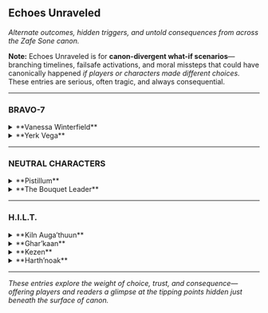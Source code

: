 ## **Echoes Unraveled**  
_Alternate outcomes, hidden triggers, and untold consequences from across the Zafe Sone canon._

**Note:** Echoes Unraveled is for **canon-divergent what-if scenarios**—branching timelines, failsafe activations, and moral missteps that could have canonically happened *if players or characters made different choices.* These entries are serious, often tragic, and always consequential.

---

### **BRAVO-7**

<details>
<summary>**Vanessa Winterfield**</summary>

#### *Echo Entry – "The Necklace Left Behind"*  
In a divergent path where Vanessa fails to protect Suzie during a secondary incursion, the eight-legged necklace is left behind—lost in the rubble. Days later, it reappears in the hands of a Threadling she didn’t summon. She never speaks of it again.

</details>

<details>
<summary>**Yerk Vega**</summary>

#### *Echo Entry – "The Gambler’s Grief"*  
If Vega pushes too far during a covert mission and sacrifices his Ghost for the objective, it permanently disables his subclass connection. He still rolls dice, but only to feel something.

# Vega’s Echo – Unraveled  
**Location:** Verdant Grave – “Spider’s Niche Ruins”  
**Classification:** Personal Memory Log [Encrypted: V.R. Access Only]  
**Subject:** V.N.W. Incident // Final Engagement

---

## “The Bloom That Chose to Wilt”  

The scrolls hit the floor.  
The silence before them felt like reverence.

Then the world dropped with them.

Threadlings *burst outward,* clawing through the soil like memory made teeth—  
one caught Vega’s ankle mid-stride.

He shot it point-blank. Ash.

> “You’re better than this, ‘Nessa…”

Vanessa’s voice came from everywhere.  
Five overlapping tones—each one hers, none of them home:

> “I’m *free* now.”

---

### Combat Sequence: Memory vs. Mercy

Vega slid. Pulse rifle up.  
Vanessa was already mid-air, flipping—threadlings *whipping* her like puppeteer strings.

**Fire. Spin. Deflect.**  
Her shield of thread caught the burst and bent it into smoke.

They clashed.

**Hand to hand.**  
Flesh and thread.  
Love turned to reflex.

- Vega blocked a rising knee.  
- Vanessa caught his forearm and wrapped it in burning thread.  
- He slammed her shoulder and disengaged—rolled clean.

> “You’re not fighting to win,” Vega gasped.  
> “You’re fighting to be *remembered.*”

Vanessa grinned.  
Her eyes still **bright blue.** But the flicker had begun.

> “Then remember *this.*”

She lunged.  
He countered.  
Grapple. Elbow. Slam. Break.

Her movement was feral—like grief made ferocious.

He dropped the rifle.  
Switched stance.  
**Elbow. Knee. Palm. Flow.**

Every hit struck.  
Every strike echoed *who they used to be.*

---

### Emotional Shift: The Fracture Point

She took the blows.  
Not because they didn’t hurt—  
but because they *meant something.*

> “You taught me rhythm,” she whispered.  
> “But I learned how to break it.”

She kicked the rifle toward him.  
When he reached—  
a threadling burst from the barrel.

He flinched.  
She vanished.  
Then—**was behind him.**

Fist cocked.

**He didn’t dodge.**

The punch landed.  
He didn’t fall.  
He just looked at her—with tears behind his visor.

> “I never saw you as broken,” he said.  
> “I just wanted to carry you out of whatever you were drowning in.”

Her eyes burned **red.**  
Then cracked.  
**Violet.**

Then **blue.**

She trembled.

> “You were never supposed to cry,” she whispered.

> “Neither were you.”

---

### The End

The threadlings fell limp.  
Her hands opened.  
Her knees buckled.

Vega approached.

She didn’t resist.

He took her scroll in one hand.  
Her trembling fingers in the other.

> “Do it,” she said. “Before I become worse.”

He looked into her eyes one last time.  
**Blue.**

Still hers.

He placed a shot through the scroll’s core.

It cracked.

No Light.

Just collapse.

---

> *She died in his arms.  
>  
> And her eyes—blue to the end—shattered him more than her silence ever could.*  

---

**[LOCKED ENTRY ENDS]**  
Filed under: *Vega’s Echo – Unraveled*  
Compiled by: Zakk R., under permission of Cross  
Encrypted for archive under: *The Red Bloom Protocol*

</details>

---

### **NEUTRAL CHARACTERS**

<details>
<summary>**Pistillum**</summary>

#### *Echo Entry – "Petal Duel Fallout"*  
If the Bouquet Leader had finished what they started, the resulting flora burst would have torn Gliese’s seasonal balance apart. Glenndale would be caught in eternal bloom—and decay.

</details>

<details>
<summary>**The Bouquet Leader**</summary>

#### *Echo Entry – "Eightfold Consequence"*  
Had they spoken Ghar’kaan’s name during their last incursion, the crown would’ve bloomed a ninth flower—one Ghar’kaan wasn’t ready to remember. Her entire soulstate would've destabilized.

</details>

---

### **H.I.L.T.**

<details>
<summary>**Kiln Auga’thuun**</summary>

#### *Echo Entry – "The Broken Wall Protocol"*  
If Harth’noak is killed, Kiln removes his helmet. His silence breaks, and his control fails. What follows is not rage—it’s inevitability. He activates the Broken Wall Protocol, and the Chamber of Scars is born.

### *Echo Sequence – Kiln & Kapaar: The Crack, The Silence, The Fire*  
**Characters:** Kiln Auga’thuun & Kapaar  
**Placement:** Echoes Unraveled (Kiln’s Section)

---

#### *Part I: "Words That Crack Stone"*

The chamber was quiet. The kind of quiet Kiln preferred—clean, echoing, absolute.  

Kapaar, still fuming from a failed run, paced hard enough to spark embers.  
> “You wanna talk about *control* again?” he snapped. “Is that your whole thing now? ‘Cause I don’t see how it helped when—when Ghar’kaan almost bled out watching Harth boil over, or when Kezen needed—”

Kiln didn’t move.

> “—or when I was burning alive under rubble and *you just stood there!*”

That one landed.

Kiln’s posture didn’t shift, but something changed.  
He didn’t reply with a quote or a deflection.  
Instead—**he reached up.**

Slowly, deliberately—**his gauntlets touched his helmet.**

Kapaar froze mid-step, mid-curse.  
> “Wait, wait—Kiln, don’t—”  

The air thickened. Even the firelight dimmed.  
Kapaar took two steps back. His voice cracked.

> “I-I didn’t mean that. I just—I was angry, I didn’t—I didn’t mean it.”  

Kiln never removed the helmet. But his fingers stayed there.  
Pressed against it like something inside was vibrating. Unstable.

He spoke low.  
> “You mean everything you say, Kapaar. That’s why you’re fire.”

Then he turned. Walked out. Slowly. Controlled.

Kapaar stood alone, hands shaking. The flamethrower on his back hissed like it couldn’t decide whether to cool or ignite.

> “I didn’t mean that…” he whispered again. “I didn’t…”

---

#### *Part II: "Cracks That Don’t Heal, But Hold"*

He sat alone.

Not meditating. Not guarding. Just… still.

His fingers had never made it past the helm seal. He didn’t know if he’d *almost* removed it, or if he’d just wanted Kapaar to think he had. Either way, the silence that followed was louder than any shout Kapaar had ever thrown.

Later that night, someone left a note at his door.  
Charcoal. Smudged. Folded five times. No signature.

> *“I said something that shouldn’t have been said.  
> You knew it. I knew it. I felt it before I finished the word.  
> But you stood there and didn’t break.  
> I wanted you to.  
> And now I hate myself for it.  
>  
> I don’t have control. But I’m trying.  
> Because you gave me a reason to try.”*

There was a fingerprint burned into the bottom right corner.  
Kiln stared at it for a while.

Then, finally, he folded the paper again—carefully this time—and placed it into the groove behind his shield’s inner lining.

A place no one ever looked.

> *“Some fires don’t burn structures,”* he whispered, helmeted voice almost inaudible.  
> *“They temper them.”*

He didn’t tell Kapaar he forgave him. He didn’t need to.

The next time they fought side by side, they didn’t speak.  
But when Kapaar nearly fell—and the flames turned wild—Kiln was already there.

Hand on shoulder. Axe drawn.  
Control, just within insanity.

---

#### *Part III: "Without the Flame, There’s Still Smoke"*

The chamber was empty. Not a mission. No fire. No crowd.

Just Kiln, seated on a stone bench, running a whetstone across his axe—slow, steady.

Kapaar stood at the entrance.

No words yet.  
For once, he didn’t storm in. Didn’t explode with apologies or quips.

He walked forward and stopped exactly six paces away.

Kiln didn’t look up.  
Didn’t stop sharpening.  
Didn’t move.

That was fine.

Kapaar exhaled slowly. His voice shook, but not from anger.

> “When I yell, I’m still listening.  
> When I burn, I still care.  
> But when I said *that*, I wasn’t doing either.  
>  
> I didn’t mean to hurt you.  
> But I did.”

Still no response.

So Kapaar did the only thing that *meant* something.  
The one thing **Kiln always understood.**

He reached up, unclipped his own helmet, and removed it.  
Slowly. Gently.  
Then held it at his side—exposed, vulnerable.

Not to challenge.  
Not to beg.  
Just… to *mean it.*

Kiln stopped sharpening.

Still didn’t look up. But his hand gripped the axe a little tighter—then eased.  
Not with tension.  
With understanding.

Kapaar stepped forward.  
Set the helmet down between them on the bench.  
Then sat beside it—quiet, almost reverent.

> “I don’t know how you do it,” he said finally. “But I’ll learn.  
>  
> I just… I hope you’ll still be around if I do.”

Kiln didn’t reply.

But when they left that chamber later, **Kapaar’s helmet stayed behind.**  
And no one—not Kezen, not Harlo, not even Vanessa—ever saw him wear it again unless it was for battle.

Because respect doesn’t need armor.  
Only intention.

---

</details>

<details>
<summary>**Ghar’kaan**</summary>

#### *Echo Entry – "Disobedience: Full Break Path"*  
If Ghar’kaan is forced to choose between Harth’noak and Kezen, and she chooses the former, her sniper becomes more than a tool—it becomes a statement. One shot. One fracture. H.I.L.T. splinters.

## Echo Sequence – Kiln & Ghar’kaan: “The Stillness That Watched”
**Placement:** Ghar’kaan’s Echoes  
**Characters:** Ghar’kaan & Kiln Auga’thuun

---

### Part I: “Specter of the Mask”

The mask still sat where they’d left it.  
Untouched. Undisturbed. Just watching.

Kiln arrived first. His presence was a monument—still, grounded.

When Ghar’kaan entered, she didn’t announce herself. She walked until she stood before the mask and knelt—not reverent, just... tethered.

> “She used to say I had too much blade in my voice,” she said aloud.

Kiln, behind her, replied softly:  
> **“But blades can be honed. Poison only spreads.”**

She flinched—not from the words, but from the fact that he chose to speak.

> “She had poison?” Ghar’kaan asked.

> **“She had conviction,” Kiln answered. “But it outpaced her healing.”**

Silence.

Ghar’kaan finally muttered,  
> “I listened anyway.”

Kiln raised his left gauntlet to his right temple.  
*“I forgive.”*

Ghar’kaan tensed again.

> “…That’s not yours to give.”

> **“It isn’t,” Kiln replied. “But I carried it anyway.”**

---

### Part II: “The Mask Without Eyes”

They stayed there—her sitting, him standing, the mask between them like a shared ghost.

Ghar’kaan’s hand hovered over the mask but didn’t touch it.

> “She’s not in there,” she whispered. “But I still see her.”

Kiln stepped forward. Aligned his visor with the mask.

*The Mirror Bow.*

> **“She lives in what you didn’t say,”** he told her.  
> **“And what you regret.”**

> “Then she’s still angry.”

> **“No,” Kiln said. “She just never saw how much of her was in you.”**

Ghar’kaan’s breath hitched.

> “She gave me a second chance. I don’t know if I earned it.”

> **“She didn’t give it because you earned it,” Kiln replied.  
“She gave it because she *believed* you could.”**

---

### Part III: “She Left Her Eyes in Us”

They sat in the quiet together.

When Ghar’kaan finally stood, Kiln turned to leave.

At the chamber’s edge, he paused.

> **“I can carry weight,”** he said over his shoulder.  
> **“But not alone. Not forever.”**

Then he placed his right hand to his left temple.  
*“I remember.”*

This time, Ghar’kaan mirrored the gesture.  
And her fingers didn’t shake.

---

</details>

<details>
<summary>**Kezen**</summary>

#### *Echo Entry – "Unspoken Contingency"*  
She knew Kiln might fracture. She wrote the seal, forged the plan. But if she had revealed it to him, would he have resisted the fall? Or would knowing he had a failsafe have broken him faster?

## Echo Entry – “The Key With a Beating Heart”
**Placement:** Kezen’s Echoes  
**Focus:** What-if Contingency | Harth’noak & Kiln Auga’thuun

---

I made a seal for Kapaar—to stop the fire from consuming others.  
I made a seal for Ghar’kaan—to slow the mind from turning against itself.  
I made one for myself—to ensure no Guardian would ever worship my grief.

But not Kiln.  
Never Kiln.

His strength wasn’t physical. It was moral. Internal.  
And if I’d given him a seal, it would’ve meant I doubted it.  
So I gave him nothing.

Instead… I gave the world **Harth’noak**.

A quiet failsafe.  
Not to fight Kiln—*not directly.*  
But to **detonate** with enough grief and force to stop him cold, if the Knight ever fell beyond recall.  
Not kill. **Halt.**

But grief spreads like blood.  
So I bound the explosion in a seal—designed only to break if I released it.

> *“If Kiln fractures,” I wrote,  
> “let sorrow strike first—but let it strike only him.”*

If **Harth dies**, and the seal was *never lifted*…  
That means someone else did it.  
That means they *threw away the key.*

That means we chose to face Kiln’s full descent without preparation.

And that is a future I cannot save them from.

---

*They’ll never know how much I trusted Kiln.*  
*Not until they break the one thing I built to stop him.*

</details>

<details>
<summary>**Harth’noak**</summary>

#### *Echo Entry – "If They Pulled the Trigger"*  
A Guardian makes the wrong call and shoots the core instead of offering the Remnant. Harth erupts. The emotional bomb goes off—not in hate, but in heartbreak. The only ones left standing are those who never doubted him.

</details>

---

_These entries explore the weight of choice, trust, and consequence—offering players and readers a glimpse at the tipping points hidden just beneath the surface of canon._

